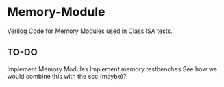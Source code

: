 # Memory-Module
Verilog Code for Memory Modules used in Class ISA tests.

## TO-DO
Implement Memory Modules
Implement memory testbenches
See how we would combine this with the scc (maybe)?